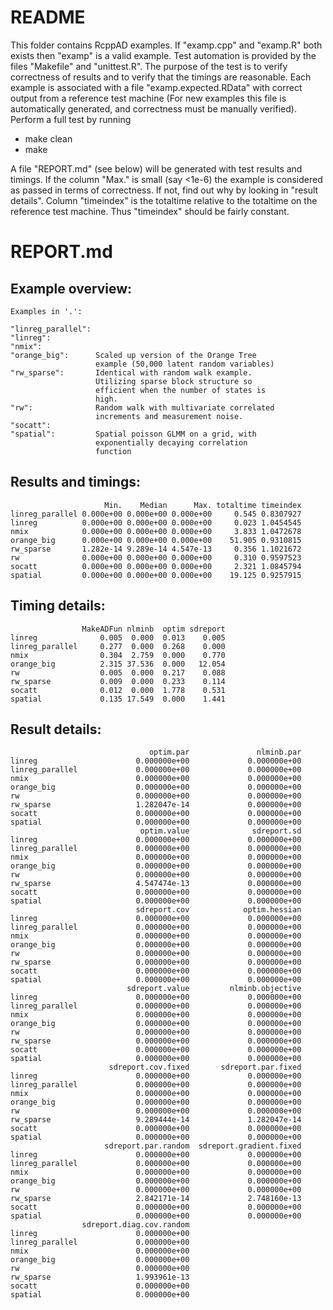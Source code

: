 README
======
This folder contains RcppAD examples. If "examp.cpp" and "examp.R" both exists then "examp" is a valid example.
Test automation is provided by the files "Makefile" and "unittest.R". The purpose of the test is to
verify correctness of results and to verify that the timings are reasonable. Each example is associated with
a file "examp.expected.RData" with correct output from a reference test machine (For new examples this file is automatically generated, and correctness must be manually verified).
Perform a full test by running
* make clean
* make

A file "REPORT.md" (see below) will be generated with test results and timings. 
If the column "Max." is small (say <1e-6) the example is considered as passed in terms of correctness. 
If not, find out why by looking in "result details".
Column "timeindex" is the totaltime relative to the totaltime on the reference test machine. 
Thus "timeindex" should be fairly constant.

REPORT.md
=========

Example overview:
-----------------
    Examples in '.':
    
    "linreg_parallel": 
    "linreg":          
    "nmix":            
    "orange_big":      Scaled up version of the Orange Tree
                       example (50,000 latent random variables)
    "rw_sparse":       Identical with random walk example.
                       Utilizing sparse block structure so
                       efficient when the number of states is
                       high.
    "rw":              Random walk with multivariate correlated
                       increments and measurement noise.
    "socatt":          
    "spatial":         Spatial poisson GLMM on a grid, with
                       exponentially decaying correlation
                       function
    
    
Results and timings:
--------------------
                         Min.    Median      Max. totaltime timeindex
    linreg_parallel 0.000e+00 0.000e+00 0.000e+00     0.545 0.8307927
    linreg          0.000e+00 0.000e+00 0.000e+00     0.023 1.0454545
    nmix            0.000e+00 0.000e+00 0.000e+00     3.833 1.0472678
    orange_big      0.000e+00 0.000e+00 0.000e+00    51.905 0.9310815
    rw_sparse       1.282e-14 9.289e-14 4.547e-13     0.356 1.1021672
    rw              0.000e+00 0.000e+00 0.000e+00     0.310 0.9597523
    socatt          0.000e+00 0.000e+00 0.000e+00     2.321 1.0845794
    spatial         0.000e+00 0.000e+00 0.000e+00    19.125 0.9257915
    
Timing details:
---------------
                    MakeADFun nlminb  optim sdreport
    linreg              0.005  0.000  0.013    0.005
    linreg_parallel     0.277  0.000  0.268    0.000
    nmix                0.304  2.759  0.000    0.770
    orange_big          2.315 37.536  0.000   12.054
    rw                  0.005  0.000  0.217    0.088
    rw_sparse           0.009  0.000  0.233    0.114
    socatt              0.012  0.000  1.778    0.531
    spatial             0.135 17.549  0.000    1.441
    
Result details:
---------------
                                   optim.par               nlminb.par
    linreg                      0.000000e+00             0.000000e+00
    linreg_parallel             0.000000e+00             0.000000e+00
    nmix                        0.000000e+00             0.000000e+00
    orange_big                  0.000000e+00             0.000000e+00
    rw                          0.000000e+00             0.000000e+00
    rw_sparse                   1.282047e-14             0.000000e+00
    socatt                      0.000000e+00             0.000000e+00
    spatial                     0.000000e+00             0.000000e+00
                                 optim.value              sdreport.sd
    linreg                      0.000000e+00             0.000000e+00
    linreg_parallel             0.000000e+00             0.000000e+00
    nmix                        0.000000e+00             0.000000e+00
    orange_big                  0.000000e+00             0.000000e+00
    rw                          0.000000e+00             0.000000e+00
    rw_sparse                   4.547474e-13             0.000000e+00
    socatt                      0.000000e+00             0.000000e+00
    spatial                     0.000000e+00             0.000000e+00
                                sdreport.cov            optim.hessian
    linreg                      0.000000e+00             0.000000e+00
    linreg_parallel             0.000000e+00             0.000000e+00
    nmix                        0.000000e+00             0.000000e+00
    orange_big                  0.000000e+00             0.000000e+00
    rw                          0.000000e+00             0.000000e+00
    rw_sparse                   0.000000e+00             0.000000e+00
    socatt                      0.000000e+00             0.000000e+00
    spatial                     0.000000e+00             0.000000e+00
                              sdreport.value         nlminb.objective
    linreg                      0.000000e+00             0.000000e+00
    linreg_parallel             0.000000e+00             0.000000e+00
    nmix                        0.000000e+00             0.000000e+00
    orange_big                  0.000000e+00             0.000000e+00
    rw                          0.000000e+00             0.000000e+00
    rw_sparse                   0.000000e+00             0.000000e+00
    socatt                      0.000000e+00             0.000000e+00
    spatial                     0.000000e+00             0.000000e+00
                          sdreport.cov.fixed       sdreport.par.fixed
    linreg                      0.000000e+00             0.000000e+00
    linreg_parallel             0.000000e+00             0.000000e+00
    nmix                        0.000000e+00             0.000000e+00
    orange_big                  0.000000e+00             0.000000e+00
    rw                          0.000000e+00             0.000000e+00
    rw_sparse                   9.289444e-14             1.282047e-14
    socatt                      0.000000e+00             0.000000e+00
    spatial                     0.000000e+00             0.000000e+00
                         sdreport.par.random  sdreport.gradient.fixed
    linreg                      0.000000e+00             0.000000e+00
    linreg_parallel             0.000000e+00             0.000000e+00
    nmix                        0.000000e+00             0.000000e+00
    orange_big                  0.000000e+00             0.000000e+00
    rw                          0.000000e+00             0.000000e+00
    rw_sparse                   2.842171e-14             2.748160e-13
    socatt                      0.000000e+00             0.000000e+00
    spatial                     0.000000e+00             0.000000e+00
                    sdreport.diag.cov.random
    linreg                      0.000000e+00
    linreg_parallel             0.000000e+00
    nmix                        0.000000e+00
    orange_big                  0.000000e+00
    rw                          0.000000e+00
    rw_sparse                   1.993961e-13
    socatt                      0.000000e+00
    spatial                     0.000000e+00
